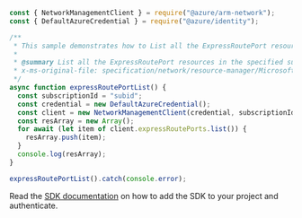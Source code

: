 ```javascript
const { NetworkManagementClient } = require("@azure/arm-network");
const { DefaultAzureCredential } = require("@azure/identity");

/**
 * This sample demonstrates how to List all the ExpressRoutePort resources in the specified subscription.
 *
 * @summary List all the ExpressRoutePort resources in the specified subscription.
 * x-ms-original-file: specification/network/resource-manager/Microsoft.Network/stable/2021-05-01/examples/ExpressRoutePortList.json
 */
async function expressRoutePortList() {
  const subscriptionId = "subid";
  const credential = new DefaultAzureCredential();
  const client = new NetworkManagementClient(credential, subscriptionId);
  const resArray = new Array();
  for await (let item of client.expressRoutePorts.list()) {
    resArray.push(item);
  }
  console.log(resArray);
}

expressRoutePortList().catch(console.error);
```

Read the [SDK documentation](https://github.com/Azure/azure-sdk-for-js/blob/%40azure%2Farm-network_27.0.0/sdk/network/arm-network/README.md) on how to add the SDK to your project and authenticate.
